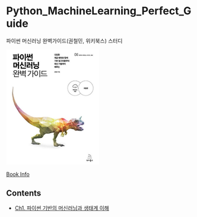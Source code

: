 # Python_MachineLearning_Perfect_Guide
파이썬 머신러닝 완벽가이드(권철민, 위키북스) 스터디

<img src="https://github.com/nyongja/Python_MachineLearning_Perfect_Guide/blob/master/book_info.jpg" align="cente" width="250"/>

[Book Info](https://book.naver.com/bookdb/book_detail.nhn?bid=16238302)

## Contents
- [Ch1. 파이썬 기반의 머신러닝과 생태계 이해](https://github.com/nyongja/Python_MachineLearning_Perfect_Guide/tree/master/Chap1)
